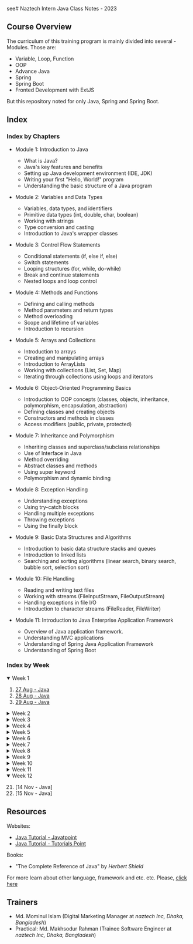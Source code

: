 see# Naztech Intern Java Class Notes - 2023

## Course Overview

The curriculum of this training program is mainly divided into several - Modules. Those are:

- Variable, Loop, Function
- OOP
- Advance Java
- Spring
- Spring Boot
- Fronted Development with ExtJS

But this repository noted for only Java, Spring and Spring Boot.

## Index

### Index by Chapters

- Module 1: Introduction to Java
  -	What is Java?
  -	Java's key features and benefits
  -	Setting up Java development environment (IDE, JDK)
  -	Writing your first "Hello, World!" program
  -	Understanding the basic structure of a Java program

- Module 2: Variables and Data Types
  -	Variables, data types, and identifiers
  -	Primitive data types (int, double, char, boolean)
  -	Working with strings
  -	Type conversion and casting
  -	Introduction to Java's wrapper classes

- Module 3: Control Flow Statements
  -	Conditional statements (if, else if, else)
  -	Switch statements
  -	Looping structures (for, while, do-while)
  -	Break and continue statements
  -	Nested loops and loop control

- Module 4: Methods and Functions
  -	Defining and calling methods
  -	Method parameters and return types
  -	Method overloading
  -	Scope and lifetime of variables
  -	Introduction to recursion

- Module 5: Arrays and Collections
  -	Introduction to arrays
  -	Creating and manipulating arrays
  -	Introduction to ArrayLists
  -	Working with collections (List, Set, Map)
  -	Iterating through collections using loops and iterators

- Module 6: Object-Oriented Programming Basics
  -	Introduction to OOP concepts (classes, objects, inheritance, polymorphism, encapsulation, abstraction)
  -	Defining classes and creating objects
  -	Constructors and methods in classes
  -	Access modifiers (public, private, protected)

- Module 7: Inheritance and Polymorphism
  -	Inheriting classes and superclass/subclass relationships
  -	Use of Interface in Java
  -	Method overriding
  -	Abstract classes and methods
  -	Using super keyword
  -	Polymorphism and dynamic binding

- Module 8: Exception Handling
  -	Understanding exceptions
  -	Using try-catch blocks
  -	Handling multiple exceptions
  -	Throwing exceptions
  -	Using the finally block

- Module 9: Basic Data Structures and Algorithms
  -	Introduction to basic data structure stacks and queues
  -	Introduction to linked lists
  -	Searching and sorting algorithms (linear search, binary search, bubble sort, selection sort)

- Module 10: File Handling
  -	Reading and writing text files
  -	Working with streams (FileInputStream, FileOutputStream)
  -	Handling exceptions in file I/O
  -	Introduction to character streams (FileReader, FileWriter)

- Module 11: Introduction to Java Enterprise Application Framework 
  -	Overview of Java  application  framework.
  -	Understanding MVC applications
  -	Understanding of Spring Java Application Framework 
  -	Understanding of Spring Boot

### Index by Week

<details open>
  <summary>Week 1</summary>

1. [27 Aug - Java](./Day%2001%20-%2027%20Aug%20-%20Java.md)
2. [28 Aug - Java](./Day%2002%20-%2028%20Aug%20-%20Java.md)
3. [29 Aug - Java](./Day%2003%20-%2029%20Aug%20-%20Java.md)
</details>

<details>
  <summary>Week 2</summary>

4. [03 Sep - Java](./Day%2004%20-%2003%20Sep%20-%20Java.md)
5. [04 Sep - Java](./Day%2005%20-%2004%20Sep%20-%20Java.md)
6. [05 Sep - Java](./Day%2006%20-%2005%20Sep%20-%20Java.md)

</details>

<details>
  <summary>Week 3</summary>

7. [12 Sep - Java](./Day%2007%20-%2012%20Sep%20-%20Java.md)
8. [13 Sep - Java](./Day%2008%20-%2013%20Sep%20-%20Java.md)
</details>

<details>
  <summary>Week 4</summary>

9. [19 Sep - Java](./Day%2009%20-%2019%20Sep%20-%20Java.md)
10. [20 Sep - Java](./Day%2010%20-%2020%20Sep%20-%20Java.md)

</details>

<details>
  <summary>Week 5</summary>

11. [26 Sep - Java](./Day%2011%20-%2026%20Sep%20-%20Java.md)
12. [27 Sep - Java](./Day%2012%20-%2027%20Sep%20-%20Java.md)

</details>

<details>
  <summary>Week 6</summary>

13. [03 Oct - Java](./Day%2013%20-%2003%20Oct%20-%20Java.md)
14. [04 Oct - Java](./Day%2014%20-%2004%20Oct%20-%20Java.md)

</details>

<details>
  <summary>Week 7</summary>

15. [10 Oct - Java](./Day%2015%20-%2010%20Oct%20-%20Java.md)
16. [11 Oct - Java](./Day%2016%20-%2011%20Oct%20-%20Java.md)

</details>

<details >
  <summary>Week 8</summary>

17. [17 Oct - Java](./Day%2017%20-%2017%20Oct%20-%20Java.md)
18. [18 Oct - Java](./Day%2018%20-%2018%20Oct%20-%20Java.md)

</details>

<details>
  <summary>Week 9</summary>

19. [24 Oct - Java](./Day%2019%20-%2024%20Oct%20-%20Java.md)

</details>

<details>
  <summary>Week 10</summary>

  No classes

</details>

<details>
  <summary>Week 11</summary>

20. [07 Nov - Java](./Day%2020%20-%2007%20Nov%20-%20Java.md)

</details>

<details open>
  <summary>Week 12</summary>

21. [14 Nov - Java]
22. [15 Nov - Java]

</details>

## Resources

Websites:

- [Java Tutorial - Javatpoint](https://www.javatpoint.com/java-tutorial)
- [Java Tutorial - Tutorials Point](https://www.tutorialspoint.com/java/index.htm)

Books:

- "The Complete Reference of Java" by _Herbert Shield_

For more learn about other language, framework and etc. etc. Please, [click here](https://jobayerhossain-dev.gitbook.io/programming-resources/)

## Trainers

- Md. Mominul Islam (Digital Marketing Manager at _naztech Inc, Dhaka, Bangladesh_)
- Practical: Md. Makhsodur Rahman (Trainee Software Engineer at _naztech Inc, Dhaka, Bangladesh_)
